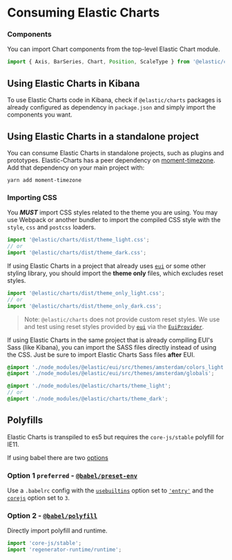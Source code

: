 # Consuming Elastic Charts

### Components

You can import Chart components from the top-level Elastic Chart module.

```js
import { Axis, BarSeries, Chart, Position, ScaleType } from '@elastic/charts';
```

## Using Elastic Charts in Kibana

To use Elastic Charts code in Kibana, check if `@elastic/charts` packages is already configured as dependency in `package.json` and simply import the components you want.

## Using Elastic Charts in a standalone project

You can consume Elastic Charts in standalone projects, such as plugins and prototypes. Elastic-Charts has a peer dependency on [moment-timezone](https://momentjs.com/timezone/). Add that dependency on your main project with:

```
yarn add moment-timezone
```

### Importing CSS

You __*MUST*__ import CSS styles related to the theme you are using. You may use Webpack or another bundler to import the compiled CSS style with the `style`, `css` and `postcss` loaders.

```js
import '@elastic/charts/dist/theme_light.css';
// or
import '@elastic/charts/dist/theme_dark.css';
```

If using Elastic Charts in a project that already uses [`eui`](https://github.com/elastic/eui) or some other styling library, you should import the **theme only** files, which excludes reset styles.

```js
import '@elastic/charts/dist/theme_only_light.css';
// or
import '@elastic/charts/dist/theme_only_dark.css';
```

> Note: `@elastic/charts` does not provide custom reset styles. We use and test using reset styles provided by [`eui`](https://github.com/elastic/eui) via the [`EuiProvider`](https://eui.elastic.co/#/utilities/provider).

If using Elastic Charts in the same project that is already compiling EUI's Sass (like Kibana), you can import the SASS files directly instead of using the CSS. Just be sure to import Elastic Charts Sass files **after** EUI.

```scss
@import './node_modules/@elastic/eui/src/themes/amsterdam/colors_light';
@import './node_modules/@elastic/eui/src/themes/amsterdam/globals';

@import './node_modules/@elastic/charts/theme_light';
// or
@import './node_modules/@elastic/charts/theme_dark';
```

## Polyfills

Elastic Charts is transpiled to es5 but requires the `core-js/stable` polyfill for IE11.

If using babel there are two [options](https://github.com/zloirock/core-js/blob/master/docs/2019-03-19-core-js-3-babel-and-a-look-into-the-future.md#babel)

### Option 1 `preferred` - [`@babel/preset-env`](https://github.com/zloirock/core-js/blob/master/docs/2019-03-19-core-js-3-babel-and-a-look-into-the-future.md#babelpreset-env)

Use a `.babelrc` config with the [`usebuiltins`](https://babeljs.io/docs/en/babel-preset-env#usebuiltins) option set to [`'entry'`](https://babeljs.io/docs/en/babel-preset-env#usebuiltins-entry) and the [`corejs`](https://babeljs.io/docs/en/babel-preset-env#corejs) option set to `3`.

### Option 2 - [`@babel/polyfill`](https://github.com/zloirock/core-js/blob/master/docs/2019-03-19-core-js-3-babel-and-a-look-into-the-future.md#babelpolyfill)

Directly import polyfill and runtime.

```js
import 'core-js/stable';
import 'regenerator-runtime/runtime';
```

